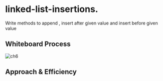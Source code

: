 # linked-list-insertions.
Write  methods to append , insert after given value and insert before given value

## Whiteboard Process
![ch6](../img/ch6a.png)

## Approach & Efficiency

